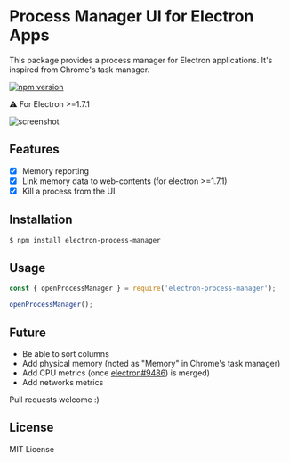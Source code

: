 # Process Manager UI for Electron Apps

This package provides a process manager for Electron applications. It's inspired from Chrome's task manager.

[![npm version](https://badge.fury.io/js/electron-process-manager.svg)](https://badge.fury.io/js/electron-process-manager)

:warning: For Electron >=1.7.1

![screenshot](https://github.com/getstation/electron-process-manager/raw/master/.github/screenshots/window.png)

## Features

- [x] Memory reporting
- [x] Link memory data to web-contents (for electron >=1.7.1)
- [x] Kill a process from the UI

## Installation

```bash
$ npm install electron-process-manager
```

## Usage
```js
const { openProcessManager } = require('electron-process-manager');

openProcessManager();
```

## Future

- Be able to sort columns
- Add physical memory (noted as "Memory" in Chrome's task manager)
- Add CPU metrics (once [electron#9486](https://github.com/electron/electron/pull/9486)) is merged)
- Add networks metrics

Pull requests welcome :)

## License

MIT License
